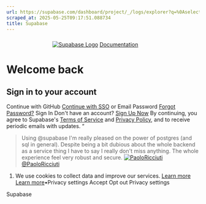 ```yaml
---
url: https://supabase.com/dashboard/project/_/logs/explorer?q=%0Aselect%0A++r.path+as+path%2C%0A++r.search+as+search%2C%0A++count%28id%29+as+count%0Afrom%0A++edge_logs+as+f%0A++cross+join+unnest%28f.metadata%29+as+m%0A++cross+join+unnest%28m.request%29+as+r%0A++cross+join+unnest%28m.response%29+as+res%0A++cross+join+unnest%28res.headers%29+as+h%0Awhere%0A++starts_with%28r.path%2C+%27%2Fstorage%2Fv1%2Fobject%27%29%0A++and+r.method+%3D+%27GET%27%0A++and+h.cf_cache_status+in+%28%27MISS%27%2C+%27NONE%2FUNKNOWN%27%2C+%27EXPIRED%27%2C+%27BYPASS%27%2C+%27DYNAMIC%27%29%0Agroup+by+path%2C+search%0Aorder+by+count+desc%0Alimit+50%3B
scraped_at: 2025-05-25T09:17:51.088734
title: Supabase
---
```


[![](data:image/svg+xml,%3csvg%20xmlns=%27http://www.w3.org/2000/svg%27%20version=%271.1%27%20width=%27120%27%20height=%2724%27/%3e)![Supabase Logo](https://supabase.com/dashboard/_next/image?url=%2Fdashboard%2Fimg%2Fsupabase-light.svg&w=256&q=75)](https://supabase.com)
[Documentation](https://supabase.com/docs)
# Welcome back
## Sign in to your account
Continue with GitHub
[Continue with SSO](https://supabase.com/dashboard/sign-in-sso?q=%0Aselect%0A++r.path+as+path%2C%0A++r.search+as+search%2C%0A++count%28id%29+as+count%0Afrom%0A++edge_logs+as+f%0A++cross+join+unnest%28f.metadata%29+as+m%0A++cross+join+unnest%28m.request%29+as+r%0A++cross+join+unnest%28m.response%29+as+res%0A++cross+join+unnest%28res.headers%29+as+h%0Awhere%0A++starts_with%28r.path%2C+%27%2Fstorage%2Fv1%2Fobject%27%29%0A++and+r.method+%3D+%27GET%27%0A++and+h.cf_cache_status+in+%28%27MISS%27%2C+%27NONE%2FUNKNOWN%27%2C+%27EXPIRED%27%2C+%27BYPASS%27%2C+%27DYNAMIC%27%29%0Agroup+by+path%2C+search%0Aorder+by+count+desc%0Alimit+50%3B&returnTo=%2Fproject%2F_%2Flogs%2Fexplorer)
or
Email
Password
[Forgot Password?](https://supabase.com/dashboard/forgot-password)
Sign In
Don't have an account? [Sign Up Now](https://supabase.com/dashboard/sign-up?q=%0Aselect%0A++r.path+as+path%2C%0A++r.search+as+search%2C%0A++count%28id%29+as+count%0Afrom%0A++edge_logs+as+f%0A++cross+join+unnest%28f.metadata%29+as+m%0A++cross+join+unnest%28m.request%29+as+r%0A++cross+join+unnest%28m.response%29+as+res%0A++cross+join+unnest%28res.headers%29+as+h%0Awhere%0A++starts_with%28r.path%2C+%27%2Fstorage%2Fv1%2Fobject%27%29%0A++and+r.method+%3D+%27GET%27%0A++and+h.cf_cache_status+in+%28%27MISS%27%2C+%27NONE%2FUNKNOWN%27%2C+%27EXPIRED%27%2C+%27BYPASS%27%2C+%27DYNAMIC%27%29%0Agroup+by+path%2C+search%0Aorder+by+count+desc%0Alimit+50%3B&returnTo=%2Fproject%2F_%2Flogs%2Fexplorer)
By continuing, you agree to Supabase's [Terms of Service](https://supabase.com/terms) and [Privacy Policy](https://supabase.com/privacy), and to receive periodic emails with updates.
“
> Using @supabase I'm really pleased on the power of postgres (and sql in general). Despite being a bit dubious about the whole backend as a service thing I have to say I really don't miss anything. The whole experience feel very robust and secure.
[![PaoloRicciuti](https://supabase.com/images/twitter-profiles/OCDKFUOp_400x400.jpg)@PaoloRicciuti](https://twitter.com/paoloricciuti/status/1497691838597066752)
  1. We use cookies to collect data and improve our services. [Learn more](https://supabase.com/privacy#8-cookies-and-similar-technologies-used-on-our-european-services)
[Learn more](https://supabase.com/privacy#8-cookies-and-similar-technologies-used-on-our-european-services)•Privacy settings
Accept Opt out Privacy settings


Supabase

